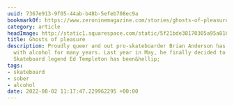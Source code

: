 ```yaml
---
uuid: 7367e913-9f05-44ab-b48b-5efeb708ec9a
bookmarkOf: https://www.zeroninemagazine.com/stories/ghosts-of-pleasure
category: article
headImage: http://static1.squarespace.com/static/5f21bde38170305a95a816bf/t/62e6aa9f277ad076247488a1/1659284138966/ZERO.NINE_BrianAnderson_02_Banner.jpg?format=1500w
title: Ghosts of pleasure
description: Proudly queer and out pro-skateboarder Brian Anderson has been battling
  with alcohol for many years. Last year in May, he finally decided to quit drinking.
  Skateboard legend Ed Templeton has been&hellip;
tags:
- skateboard
- sober
- alcohol
date: 2022-08-02 11:17:47.229962295 +00:00
---
```


